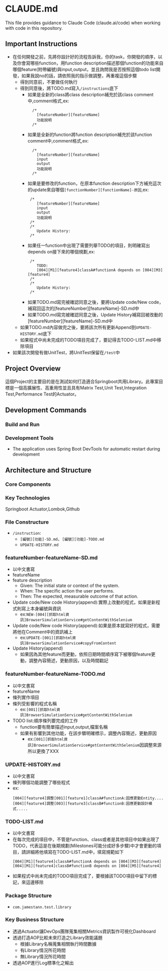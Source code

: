 # CLAUDE.md

This file provides guidance to Claude Code (claude.ai/code) when working with code in this repository.

## Important Instructions
- 在任何開發之前，先將你設計好的流程告訴我，你的task，你開發的順序，以及你會寫哪些function，用function description描述那個function的功能來自哪個feature(附帶編號)與input,output，並且詢問我是否按照這個todo list開發，如果我說no的話，請依照我的指示做調整，再重複這個步驟
    - 得到同意前，不要做任何執行
    - 得到同意後，將TODO.md寫入`/instructions`底下
        - 如果是全新的class將class description補充於該class comment中,comment格式,ex:
          ```
            /*
              [featureNumber][featureName]
              功能說明
            /*
          ```
        - 如果是全新的function將function description補充於該function comment中,comment格式,ex:
          ```
            /*
              [featureNumber][featureName]
              input
              output
              功能說明
            /*
          ```
        - 如果是要修改的function，在原本function description下方補充這次的update來自哪個`[functionNumber][functionName]-原因`,ex:
          ```
           /*
              [featureNumber][featureName]
              input
              output
              功能說明
           /*
           /*
              Update History:
           /*
          ```
        - 如果任一function中出現了需要列舉TODO的項目，則明確寫出depends on接下來的哪個規劃,ex:
          ```
           /*
              TODO:
              [004][M1][feature4]classA#functionA depends on [004][M3][feature4]
           /*
           /*
              Update History:
           /*
          ```
        - 如果TODO.md寫完被確認同意之後，要將Update code/New code，補寫回這次的[featureNumber][featureName]-SD.md中
        - 如果TODO.md寫完被確認同意之後，Update History補寫回被改動的[featureNumber][featureName]-SD.md中
    - 如果TODO.md內容做完之後，要將該次所有更新Append到`UPDATE-HISTORY.md`底下
    - 如果程式中尚未完成的TODO項目完成了，要記得去TODO-LIST.md中移除項目
- 如果該次開發有做UnitTest，將UnitTest保留在`/test`中

## Project Overview
這個Project的主要目的是在測試如何打造適合Springboot共用Library。此專案目標是一個高擴展性、高重用性並且具有Matrix Test,Unit Test,Integration Test,Performance Test的Actuator。
## Development Commands

### Build and Run

[//]: # (- Build the project: `./mvnw clean compile`)

[//]: # (- Run the application: `./mvnw spring-boot:run`)

[//]: # (- Package the application: `./mvnw clean package`)

[//]: # (- Run tests: `./mvnw test`)

[//]: # (- Run a specific test: `./mvnw test -Dtest=ClassName`)

### Development Tools
- The application uses Spring Boot DevTools for automatic restart during development

[//]: # (- **IMPORTANT**: Always use Maven wrapper &#40;`./mvnw`&#41; instead of `mvn` as Maven is not installed globally in this environment)

## Architecture and Structure

### Core Components

### Key Technologies
Springboot Actuator,Lombok,Github


### File Constructure
- `/instruction`:
    - `[編號][功能]-SD.md`、`[編號][功能]-TODO.md`
    - `UPDATE-HISTORY.md`

### featureNumber-featureName-SD.md
- 以中文書寫
- featureName
- feature description
    - Given: The initial state or context of the system.
    - When: The specific action the user performs.
    - Then: The expected, measurable outcome of that action.
- Update code/New code History(append):實際上改動的程式，如果是新程式則寫上本身編號與資訊
    - ex:`NEW-[004][抓取html資訊]BrowserSimulationService#getContentWithSelenium`
- Update code/New code History(append):如果是原本就寫好的程式，需要將他在Comment中的資訊補上
    - ex:`UPDATE-[001][抓取html資訊]BrowserSimulationService#copyFromContent`
- Update History(append)
    - 如果因為其他feature而更動，依照日期時間順序寫下被哪個feature更動，調整內容簡述，更動原因，以及時間戳記

### featureNumber-featureName-TODO.md
- 以中文書寫
- featureName
- 條列實作項目
- 條列受影響的程式名稱
    - ex:`[001][抓取html資訊]BrowserSimulationService#getContentWithSelenium`
- TODO list:順序條列要完成的工作
    - function要有簡單描述input,output,檔案名稱
    - 如果有影響到其他功能，在該步驟明確標示，調整內容簡述，更動原因
        - ex:`[001][抓取html資訊]BrowserSimulationService#getContentWithSelenium`因調整來源所以更換了XXX
### UPDATE-HISTORY.md
- 以中文書寫
- 條列哪個功能調整了哪些程式
- ex:
  ```
  [004][feature4]調整[001][feature1]classA#functionA:因應更動Entity....
  [004][feature4]調整[003][feature3]classB#functionB:因應更動設計模式.....
  ```

### TODO-LIST.md
- 以中文書寫
- 在每次完成的項目中，不管是function、class或者是其他項目中如果出現了TODO，代表這是在後期規劃(Milestones可能分成好多步驟)中才會更動的項目，請詳細將他填寫在TODO-LIST.md中，填寫規範如下
  ```
  [004][M1][feature4]classA#functionA depends on [004][M3][feature4]
  [004][M1][feature4]classB#functionB depends on [004][M5][feature4]
  ```
- 如果程式中尚未完成的TODO項目完成了，要根據該TODO項目中留下的標記，來這邊移除


### Package Structure
- `com.jamestann.test.library`

### Key Business Structure
- 透過Actuator讓DevOps團隊蒐集相關Metrics資訊製作可視化Dashboard
- 透過打造AOP比較未來打造之Library效能議題
  - 根據Library名稱蒐集相關執行時間數據
  - 有Library情況所花時間
  - 無Library情況所花時間
- 透過AOP進行Log標準化之輸出



